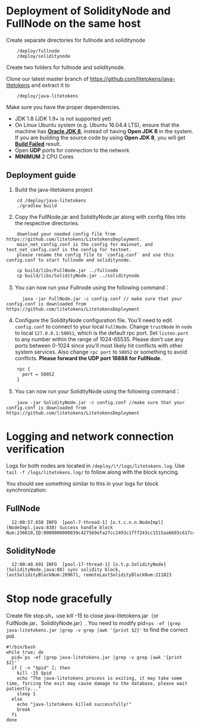 # Deployment of SolidityNode and FullNode on the same host

Create separate directories for fullnode and soliditynode
```
    /deploy/fullnode
    /deploy/soliditynode
```

Create two folders for fullnode and soliditynode.

Clone our latest master branch of https://github.com/litetokens/java-litetokens and extract it to
```      
    /deploy/java-litetokens 
```

Make sure you have the proper dependencies.

* JDK 1.8 (JDK 1.9+ is not supported yet)
* On Linux Ubuntu system (e.g. Ubuntu 16.04.4 LTS), ensure that the machine has [__Oracle JDK 8__](https://www.digitalocean.com/community/tutorials/how-to-install-java-with-apt-get-on-ubuntu-16-04), instead of having __Open JDK 8__ in the system. If you are building the source code by using __Open JDK 8__, you will get [__Build Failed__](https://github.com/litetokens/java-litetokens/issues/337) result.
* Open **UDP** ports for connection to the network
* **MINIMUM** 2 CPU Cores

## Deployment guide

  1. Build the java-litetokens project
```
    cd /deploy/java-litetokens 
    ./gradlew build
```

  2. Copy the FullNode.jar and SolidityNode.jar along with config files into the respective directories.
```
    download your needed config file from https://github.com/litetokens/LitetokensDeployment.
    main_net_config.conf is the config for mainnet, and test_net_config.conf is the config for testnet.
    please rename the config file to `config.conf` and use this config.conf to start fullnode and soliditynode.

    cp build/libs/FullNode.jar ../fullnode
    cp build/libs/SolidityNode.jar ../soliditynode
```

  3. You can now run your Fullnode using the following command：
```
      java -jar FullNode.jar -c config.conf // make sure that your config.conf is downloaded from https://github.com/litetokens/LitetokensDeployment
```

  4. Configure the SolidityNode configuration file. You'll need to edit `config.conf` to connect to your local `FullNode`. Change  `trustNode` in `node` to local `127.0.0.1:50051`, which is the default rpc port. Set `listen.port` to any number within the range of 1024-65535. Please don't use any ports between 0-1024 since you'll most likely hit conflicts with other system services. Also change `rpc port` to `50052` or something to avoid conflicts. **Please forward the UDP port 18888 for FullNode.**
```
    rpc {
      port = 50052
    }
```

  5. You can now run your SolidityNode using the following command：
```        
    java -jar SolidityNode.jar -c config.conf //make sure that your config.conf is downloaded from https://github.com/litetokens/LitetokensDeployment
```

# Logging and network connection verification

Logs for both nodes are located in `/deploy/\*/logs/litetokens.log`. Use `tail -f /logs/litetokens.log/` to follow along with the block syncing.

You should see something similar to this in your logs for block synchronization:

## FullNode

      12:00:57.658 INFO  [pool-7-thread-1] [o.t.c.n.n.NodeImpl](NodeImpl.java:830) Success handle block Num:236610,ID:0000000000039c427569efa27cc2493c1fff243cc1515aa6665c617c45d2e1bf

## SolidityNode

      12:00:40.691 INFO  [pool-17-thread-1] [o.t.p.SolidityNode](SolidityNode.java:88) sync solidity block, lastSolidityBlockNum:209671, remoteLastSolidityBlockNum:211823

# Stop node gracefully
Create file stop.sh，use kill -15 to close java-litetokens.jar（or FullNode.jar、SolidityNode.jar）.
You need to modify pid=`ps -ef |grep java-litetokens.jar |grep -v grep |awk '{print $2}'` to find the correct pid.
```
#!/bin/bash
while true; do
  pid=`ps -ef |grep java-litetokens.jar |grep -v grep |awk '{print $2}'`
  if [ -n "$pid" ]; then
    kill -15 $pid
    echo "The java-litetokens process is exiting, it may take some time, forcing the exit may cause damage to the database, please wait patiently..."
    sleep 1
  else
    echo "java-litetokens killed successfully!"
    break
  fi
done
```

